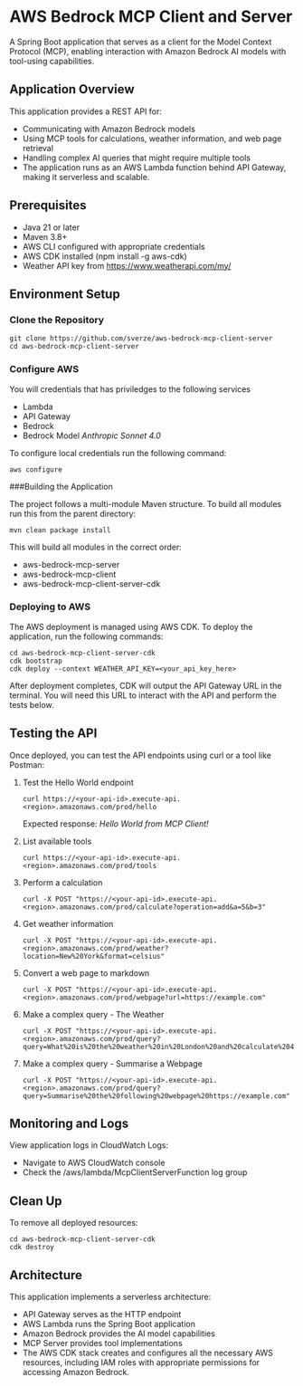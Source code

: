 # AWS Bedrock MCP Client and Server

A Spring Boot application that serves as a client for the Model Context Protocol (MCP), enabling interaction with Amazon Bedrock AI models with tool-using capabilities.

## Application Overview

This application provides a REST API for:

- Communicating with Amazon Bedrock models
- Using MCP tools for calculations, weather information, and web page retrieval
- Handling complex AI queries that might require multiple tools
- The application runs as an AWS Lambda function behind API Gateway, making it serverless and scalable.

## Prerequisites

- Java 21 or later
- Maven 3.8+
- AWS CLI configured with appropriate credentials
- AWS CDK installed (npm install -g aws-cdk)
- Weather API key from https://www.weatherapi.com/my/

## Environment Setup 

### Clone the Repository

```commandline
git clone https://github.com/sverze/aws-bedrock-mcp-client-server
cd aws-bedrock-mcp-client-server
```

### Configure AWS

You will credentials that has priviledges to the following services
- Lambda
- API Gateway
- Bedrock
- Bedrock Model _Anthropic Sonnet 4.0_

To configure local credentials run the following command:

```commandline
aws configure
```

###Building the Application

The project follows a multi-module Maven structure. To build all modules run this from the parent directory:

```commandline
mvn clean package install 
```

This will build all modules in the correct order:

- aws-bedrock-mcp-server
- aws-bedrock-mcp-client
- aws-bedrock-mcp-client-server-cdk

### Deploying to AWS

The AWS deployment is managed using AWS CDK. To deploy the application, run the following commands:

```commandline
cd aws-bedrock-mcp-client-server-cdk
cdk bootstrap
cdk deploy --context WEATHER_API_KEY=<your_api_key_here>
```

After deployment completes, CDK will output the API Gateway URL in the terminal.
You will need this URL to interact with the API and perform the tests below.

## Testing the API
Once deployed, you can test the API endpoints using curl or a tool like Postman:

1. Test the Hello World endpoint
   ```commandline
   curl https://<your-api-id>.execute-api.<region>.amazonaws.com/prod/hello
   ```
   Expected response: _Hello World from MCP Client!_

2. List available tools
   ```commandline
   curl https://<your-api-id>.execute-api.<region>.amazonaws.com/prod/tools
   ```
3. Perform a calculation
   ```commandline
   curl -X POST "https://<your-api-id>.execute-api.<region>.amazonaws.com/prod/calculate?operation=add&a=5&b=3"
   ```
4. Get weather information
   ```commandline
   curl -X POST "https://<your-api-id>.execute-api.<region>.amazonaws.com/prod/weather?location=New%20York&format=celsius"
   ```
5. Convert a web page to markdown
   ```commandline
   curl -X POST "https://<your-api-id>.execute-api.<region>.amazonaws.com/prod/webpage?url=https://example.com"
   ```
6. Make a complex query - The Weather
   ```commandline
   curl -X POST "https://<your-api-id>.execute-api.<region>.amazonaws.com/prod/query?query=What%20is%20the%20weather%20in%20London%20and%20calculate%2045%20divided%20by%209"
   ```
7. Make a complex query - Summarise a Webpage
   ```commandline
   curl -X POST "https://<your-api-id>.execute-api.<region>.amazonaws.com/prod/query?query=Summarise%20the%20following%20webpage%20https://example.com"
   ```

## Monitoring and Logs
   
View application logs in CloudWatch Logs:

- Navigate to AWS CloudWatch console
- Check the /aws/lambda/McpClientServerFunction log group 

## Clean Up

To remove all deployed resources:

```commandline
cd aws-bedrock-mcp-client-server-cdk
cdk destroy
```
    
## Architecture

This application implements a serverless architecture:

- API Gateway serves as the HTTP endpoint
- AWS Lambda runs the Spring Boot application
- Amazon Bedrock provides the AI model capabilities
- MCP Server provides tool implementations
- The AWS CDK stack creates and configures all the necessary AWS resources, including IAM roles with appropriate permissions for accessing Amazon Bedrock.